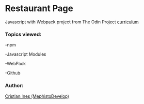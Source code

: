 # Restaurant Page

Javascript with Webpack project from The Odin Project [curriculum](https://www.theodinproject.com/lessons/restaurant-page)

### Topics viewed:

-npm

-Javascript Modules

-WebPack

-Github

### Author:
[Cristian Ines (MephistoDevelop)](https://github.com/MephistoDevelop)
